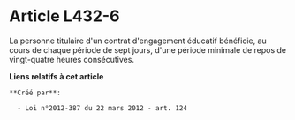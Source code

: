# Article L432-6

La personne titulaire d'un contrat d'engagement éducatif bénéficie, au cours de chaque période de sept jours, d'une période
minimale de repos de vingt-quatre heures consécutives.

**Liens relatifs à cet article**

	**Créé par**:

	  - Loi n°2012-387 du 22 mars 2012 - art. 124
